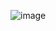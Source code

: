 ![image](https://github.com/AmanKumar6603/booking_ticket/assets/140697204/790df9cf-2701-4077-b4f3-d88898f6c0ae)
